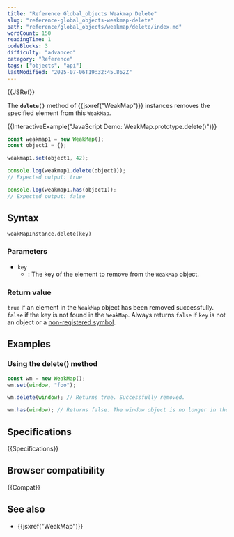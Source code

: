 ```yaml
---
title: "Reference Global_objects Weakmap Delete"
slug: "reference-global_objects-weakmap-delete"
path: "reference/global_objects/weakmap/delete/index.md"
wordCount: 150
readingTime: 1
codeBlocks: 3
difficulty: "advanced"
category: "Reference"
tags: ["objects", "api"]
lastModified: "2025-07-06T19:32:45.862Z"
---
```



{{JSRef}}

The **`delete()`** method of {{jsxref("WeakMap")}} instances removes the specified element from this `WeakMap`.

{{InteractiveExample("JavaScript Demo: WeakMap.prototype.delete()")}}

```js interactive-example
const weakmap1 = new WeakMap();
const object1 = {};

weakmap1.set(object1, 42);

console.log(weakmap1.delete(object1));
// Expected output: true

console.log(weakmap1.has(object1));
// Expected output: false
```

## Syntax

```js-nolint
weakMapInstance.delete(key)
```

### Parameters

- `key`
  - : The key of the element to remove from the `WeakMap` object.

### Return value

`true` if an element in the `WeakMap` object has been removed successfully. `false` if the key is not found in the `WeakMap`. Always returns `false` if `key` is not an object or a [non-registered symbol](/en-US/docs/Web/JavaScript/Reference/Global_Objects/Symbol#shared_symbols_in_the_global_symbol_registry).

## Examples

### Using the delete() method

```js
const wm = new WeakMap();
wm.set(window, "foo");

wm.delete(window); // Returns true. Successfully removed.

wm.has(window); // Returns false. The window object is no longer in the WeakMap.
```

## Specifications

{{Specifications}}

## Browser compatibility

{{Compat}}

## See also

- {{jsxref("WeakMap")}}
